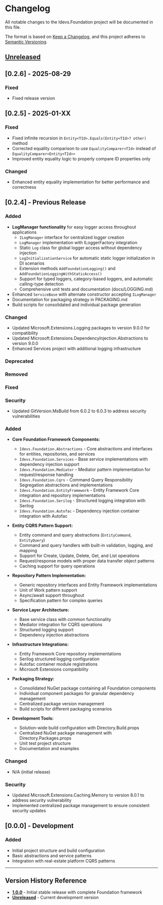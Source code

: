 # Changelog

All notable changes to the Idevs.Foundation project will be documented in this file.

The format is based on [Keep a Changelog](https://keepachangelog.com/en/1.0.0/),
and this project adheres to [Semantic Versioning](https://semver.org/spec/v2.0.0.html).

## [Unreleased]

## [0.2.6] - 2025-08-29

### Fixed
- Fixed release version

## [0.2.5] - 2025-01-XX

### Fixed
- Fixed infinite recursion in `Entity<TId>.Equals(Entity<TId>? other)` method
- Corrected equality comparison to use `EqualityComparer<TId>` instead of `EqualityComparer<Entity<TId>>`
- Improved entity equality logic to properly compare ID properties only

### Changed
- Enhanced entity equality implementation for better performance and correctness

## [0.2.4] - Previous Release

### Added
- **LogManager functionality** for easy logger access throughout applications
  - `ILogManager` interface for centralized logger creation
  - `LogManager` implementation with ILoggerFactory integration
  - Static `Log` class for global logger access without dependency injection
  - `LogInitializationService` for automatic static logger initialization in DI scenarios
  - Extension methods `AddFoundationLogging()` and `AddFoundationLoggingWithStaticAccess()`
  - Support for typed loggers, category-based loggers, and automatic calling-type detection
  - Comprehensive unit tests and documentation (docs/LOGGING.md)
- Enhanced `ServiceBase` with alternate constructor accepting `ILogManager`
- Documentation for packaging strategy in PACKAGING.md
- Build scripts for consolidated and individual package generation

### Changed
- Updated Microsoft.Extensions.Logging packages to version 9.0.0 for compatibility
- Updated Microsoft.Extensions.DependencyInjection.Abstractions to version 9.0.0
- Enhanced Services project with additional logging infrastructure

### Deprecated

### Removed

### Fixed

### Security
- Updated GitVersion.MsBuild from 6.0.2 to 6.0.3 to address security vulnerabilities

### Added
- **Core Foundation Framework Components:**
  - `Idevs.Foundation.Abstractions` - Core abstractions and interfaces for entities, repositories, and services
  - `Idevs.Foundation.Services` - Base service implementations with dependency injection support
  - `Idevs.Foundation.Mediator` - Mediator pattern implementation for request/response handling
  - `Idevs.Foundation.Cqrs` - Command Query Responsibility Segregation abstractions and implementations
  - `Idevs.Foundation.EntityFramework` - Entity Framework Core integration and repository implementations
  - `Idevs.Foundation.Serilog` - Structured logging integration with Serilog
  - `Idevs.Foundation.Autofac` - Dependency injection container integration with Autofac

- **Entity CQRS Pattern Support:**
  - Entity command and query abstractions (`EntityCommand`, `EntityQuery`)
  - Command and query handlers with built-in validation, logging, and mapping
  - Support for Create, Update, Delete, Get, and List operations
  - Request/response models with proper data transfer object patterns
  - Caching support for query operations

- **Repository Pattern Implementation:**
  - Generic repository interfaces and Entity Framework implementations
  - Unit of Work pattern support
  - Async/await support throughout
  - Specification pattern for complex queries

- **Service Layer Architecture:**
  - Base service class with common functionality
  - Mediator integration for CQRS operations
  - Structured logging support
  - Dependency injection abstractions

- **Infrastructure Integrations:**
  - Entity Framework Core repository implementations
  - Serilog structured logging configuration
  - Autofac container module registrations
  - Microsoft Extensions compatibility

- **Packaging Strategy:**
  - Consolidated NuGet package containing all Foundation components
  - Individual component packages for granular dependency management
  - Centralized package version management
  - Build scripts for different packaging scenarios

- **Development Tools:**
  - Solution-wide build configuration with Directory.Build.props
  - Centralized NuGet package management with Directory.Packages.props
  - Unit test project structure
  - Documentation and examples

### Changed
- N/A (initial release)

### Security
- Updated Microsoft.Extensions.Caching.Memory to version 8.0.1 to address security vulnerability
- Implemented centralized package management to ensure consistent security updates

## [0.0.0] - Development

### Added
- Initial project structure and build configuration
- Basic abstractions and service patterns
- Integration with real-estate platform CQRS patterns

---

## Version History Reference

- **[1.0.0]** - Initial stable release with complete Foundation framework
- **[Unreleased]** - Current development version

[unreleased]: https://github.com/Idevswork/idevs-foundation/compare/v1.0.0...HEAD
[1.0.0]: https://github.com/Idevswork/idevs-foundation/releases/tag/v1.0.0
